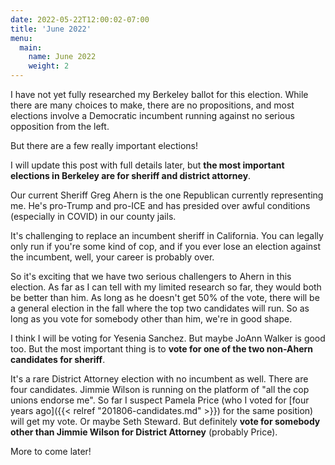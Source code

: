 ```yaml
---
date: 2022-05-22T12:00:02-07:00
title: 'June 2022'
menu:
  main:
    name: June 2022
    weight: 2
---
```


I have not yet fully researched my Berkeley ballot for this election. While there are many choices to make, there are no propositions, and most elections involve a Democratic incumbent running against no serious opposition from the left.

But there are a few really important elections!

I will update this post with full details later, but **the most important elections in Berkeley are for sheriff and district attorney**.

Our current Sheriff Greg Ahern is the one Republican currently representing me. He's pro-Trump and pro-ICE and has presided over awful conditions (especially in COVID) in our county jails.

It's challenging to replace an incumbent sheriff in California. You can legally only run if you're some kind of cop, and if you ever lose an election against the incumbent, well, your career is probably over.

So it's exciting that we have two serious challengers to Ahern in this election. As far as I can tell with my limited research so far, they would both be better than him. As long as he doesn't get 50% of the vote, there will be a general election in the fall where the top two candidates will run. So as long as you vote for somebody other than him, we're in good shape.

I think I will be voting for Yesenia Sanchez. But maybe JoAnn Walker is good too. But the most important thing is to **vote for one of the two non-Ahern candidates for sheriff**.

It's a rare District Attorney election with no incumbent as well. There are four candidates. Jimmie Wilson is running on the platform of "all the cop unions endorse me". So far I suspect Pamela Price (who I voted for [four years ago]({{< relref "201806-candidates.md" >}}) for the same position) will get my vote.  Or maybe Seth Steward.  But definitely **vote for somebody other than Jimmie Wilson for District Attorney** (probably Price).

More to come later!
